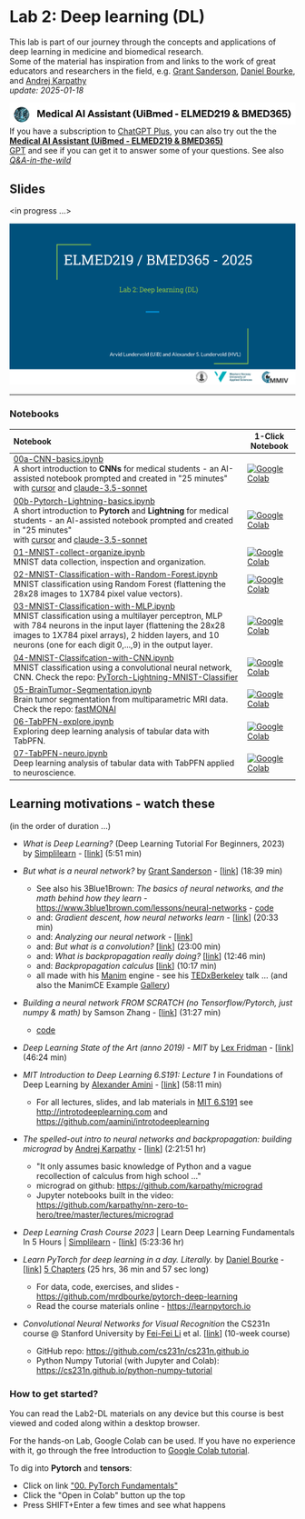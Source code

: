 # Lab 2: Deep learning (DL)

This lab is part of our journey through the concepts and applications of deep learning in medicine and biomedical research.<br>
Some of the material has inspiration from and links to the work of great educators and researchers in the field, e.g. [Grant Sanderson](https://www.3blue1brown.com/about), [Daniel Bourke](https://www.mrdbourke.com/about), and [Andrej Karpathy](https://karpathy.ai)<br>
_update: 2025-01-18_

<!-- ![img](../assets/GPT-MedAI.png)<br> -->
<img src="../assets/GPT-MedAI.png" width="600"><br>
If you have a subscription to [ChatGPT Plus](https://openai.com/blog/chatgpt-plus), you can also try out the the [**Medical AI Assistant (UiBmed - ELMED219 & BMED365)**](https://chat.openai.com/g/g-d90dfN17H-medical-ai-assistant-uibmed-elmed219-bmed365) <br> [GPT](https://openai.com/blog/introducing-gpts) and see if you can get it to answer some of your questions. See also [_Q&A-in-the-wild_](./Q&A-in-the-wild.md)

## Slides 
<in progress ...>

<a href="https://docs.google.com/presentation/d/e/2PACX-1vRUu4XSPSOL6nHyeIpbJATMKvu4lWcjosw5sWUG3iDlNWbHTK-6MRj3VfxepE9Vw2CDM25dikA8XFuU/pub?start=false&loop=false&delayms=3000"><img src="./assets/Lab2_slide0_2025.png"></a>

-----

### Notebooks

| Notebook    |      1-Click Notebook     
|:----------|------|
|  [00a-CNN-basics.ipynb](https://nbviewer.org/github/MMIV-ML/BMED365-2025/blob/main/Lab2-DL/notebooks/00a-CNN-basics.ipynb)  <br>A short introduction to **CNNs** for medical students - an AI-assisted notebook prompted and created in "25 minutes" <br>with [cursor](https://www.cursor.com) and [claude-3.5-sonnet](https://www.anthropic.com/news/claude-3-5-sonnet)| [![Google Colab](https://colab.research.google.com/assets/colab-badge.svg)](https://colab.research.google.com/github/MMIV-ML/BMED365-2025/blob/main/Lab2-DL/notebooks/00a-CNN-basics.ipynb)<br>
|  [00b-Pytorch-Lightning-basics.ipynb](https://nbviewer.org/github/MMIV-ML/BMED365-2025/blob/main/Lab2-DL/notebooks/00b-Pytorch-Lightning-basics.ipynb)  <br>A short introduction to **Pytorch** and **Lightning** for medical students - an AI-assisted notebook prompted and created in "25 minutes" <br>with [cursor](https://www.cursor.com) and [claude-3.5-sonnet](https://www.anthropic.com/news/claude-3-5-sonnet)| [![Google Colab](https://colab.research.google.com/assets/colab-badge.svg)](https://colab.research.google.com/github/MMIV-ML/BMED365-2025/blob/main/Lab2-DL/notebooks/00b-Pytorch-Lightning-basics.ipynb)<br>
|  [01-MNIST-collect-organize.ipynb](https://nbviewer.org/github/MMIV-ML/BMED365-2025/blob/main/Lab2-DL/notebooks/01-MNIST-collect-organize.ipynb)  <br>MNIST data collection, inspection and organization. | [![Google Colab](https://colab.research.google.com/assets/colab-badge.svg)](https://colab.research.google.com/github/MMIV-ML/BMED365-2025/blob/main/Lab2-DL/notebooks/01-MNIST-collect-organize.ipynb)<br>
|  [02-MNIST-Classification-with-Random-Forest.ipynb](https://nbviewer.org/github/MMIV-ML/BMED365-2025/blob/main/Lab2-DL/notebooks/02-MNIST-Classification-with-Random-Forest.ipynb)  <br>MNIST classification using Random Forest (flattening the 28x28 images to 1X784 pixel value vectors). | [![Google Colab](https://colab.research.google.com/assets/colab-badge.svg)](https://colab.research.google.com/github/MMIV-ML/BMED365-2025/blob/main/Lab2-DL/notebooks/02-MNIST-Classification-with-Random-Forest.ipynb)<br>
|  [03-MNIST-Classification-with-MLP.ipynb](https://nbviewer.org/github/MMIV-ML/BMED365-2025/blob/main/Lab2-DL/notebooks/03-MNIST-Classification-with-MLP.ipynb)  <br>MNIST classification using a multilayer perceptron, MLP with 784 neurons in the input layer (flattening the 28x28 images to 1X784 pixel arrays), 2 hidden layers, and 10 neurons (one for each digit 0,...,9) in the output layer.  | [![Google Colab](https://colab.research.google.com/assets/colab-badge.svg)](https://colab.research.google.com/github/MMIV-ML/BMED365-2025/blob/main/Lab2-DL/notebooks/03-MNIST-Classification-with-MLP.ipynb)<br>
|  [04-MNIST-Classifcation-with-CNN.ipynb]()  <br>MNIST classification using a convolutional neural network, CNN. Check the repo: [PyTorch-Lightning-MNIST-Classifier](https://github.com/sxg/PyTorch-Lightning-MNIST-Classifier)| [![Google Colab](https://colab.research.google.com/assets/colab-badge.svg)]()<br>
|  [05-BrainTumor-Segmentation.ipynb](https://nbviewer.org/github/MMIV-ML/fastMONAI/blob/master/nbs/10d_tutorial_multiclass_segmentation.ipynb)  <br>Brain tumor segmentation from multiparametric MRI data. Check the repo: [fastMONAI](https://fastmonai.no) | [![Google Colab](https://colab.research.google.com/assets/colab-badge.svg)](https://colab.research.google.com/github/MMIV-ML/fastMONAI/blob/master/nbs/10d_tutorial_multiclass_segmentation.ipynb)<br>
|  [06-TabPFN-explore.ipynb](https://nbviewer.org/github/MMIV-ML/BMED365-2025/blob/main/Lab2-DL/notebooks/06-TabPFN-explore.ipynb)  <br>Exploring deep learning analysis of tabular data with TabPFN.| [![Google Colab](https://colab.research.google.com/assets/colab-badge.svg)](https://colab.research.google.com/github/MMIV-ML/BMED365-2025/blob/main/Lab2-DL/notebooks/06-TabPFN-explore.ipynb)<br>
|  [07-TabPFN-neuro.ipynb](https://nbviewer.org/github/MMIV-ML/BMED365-2025/blob/main/Lab2-DL/notebooks/07-TabPFN-neuro.ipynb)  <br>Deep learning analysis of tabular data with TabPFN applied to neuroscience.| [![Google Colab](https://colab.research.google.com/assets/colab-badge.svg)](https://colab.research.google.com/github/MMIV-ML/BMED365-2025/blob/main/Lab2-DL/notebooks/07-TabPFN-neuro.ipynb)<br>




</p>

## Learning motivations - watch these
(in the order of duration ...)

- _What is Deep Learning?_ (Deep Learning Tutorial For Beginners, 2023) by [Simplilearn](https://www.simplilearn.com)   -  [[link](https://youtu.be/6M5VXKLf4D4?si=L87yONRHjlTJMo0F)] (5:51 min)

- _But what is a neural network?_ by  [Grant Sanderson](https://www.3blue1brown.com/about) - [[link](https://youtu.be/aircAruvnKk?si=t_bPXdX1Zh0Z2VoC)] (18:39 min)
  - See also his 3Blue1Brown: _The basics of neural networks, and the math behind how they learn_ - https://www.3blue1brown.com/lessons/neural-networks - [code](https://github.com/3b1b/videos/blob/master/_2017/nn/part1.py)
  - and: _Gradient descent, how neural networks learn_ - [[link](https://youtu.be/IHZwWFHWa-w?si=uIrC21467xXQ2Tuw)] (20:33 min)
  - and: _Analyzing our neural network_ - [[link](https://www.3blue1brown.com/lessons/neural-network-analysis)]
  - and: _But what is a convolution?_ [[link](https://youtu.be/KuXjwB4LzSA?si=g1s-zIR-s2twmef1)]  (23:00 min)
  - and: _What is backpropagation really doing?_ [[link](https://youtu.be/Ilg3gGewQ5U?si=Tyl_x1oiq5PHtxel)] (12:46 min)
  - and: _Backpropagation calculus_ [[link](https://youtu.be/tIeHLnjs5U8?si=2TLpjbvcW9RgoejJ)] (10:17 min)
  - all made with his [Manim](https://github.com/3b1b/manim) engine - see his [TEDxBerkeley](https://youtu.be/s_L-fp8gDzY?si=udAe8y7Tbpln4U8b) talk ... (and also the ManimCE Example [Gallery](https://docs.manim.community/en/stable/examples.html))

- _Building a neural network FROM SCRATCH (no Tensorflow/Pytorch, just numpy & math)_ by Samson Zhang - [[link](https://youtu.be/w8yWXqWQYmU)]  (31:27 min)
  - [code](https://www.kaggle.com/code/wwsalmon/simple-mnist-nn-from-scratch-numpy-no-tf-keras/notebook)

- _Deep Learning State of the Art (anno 2019) - MIT_ by [Lex Fridman](https://en.wikipedia.org/wiki/Lex_Fridman) -  [[link](https://youtu.be/53YvP6gdD7U?si=xZegsW0rVFKz6lG7)] (46:24 min)

- _MIT Introduction to Deep Learning 6.S191: Lecture 1_ in Foundations of Deep Learning by [Alexander Amini](https://www.mit.edu/~amini)  - [[link](https://youtu.be/QDX-1M5Nj7s?si=3W467sl_b08ad-YR)] (58:11 min)
    - For all lectures, slides, and lab materials in [MIT 6.S191](https://twitter.com/MITDeepLearning) see http://introtodeeplearning.com and https://github.com/aamini/introtodeeplearning

- _The spelled-out intro to neural networks and backpropagation: building micrograd_ by [Andrej Karpathy](https://karpathy.ai) - [[link](https://youtu.be/VMj-3S1tku0?si=TRX02JJLExYoYObA)]   (2:21:51 hr)
    - "It only assumes basic knowledge of Python and a vague recollection of calculus from high school ..."
    -  micrograd on github: https://github.com/karpathy/micrograd
    -  Jupyter notebooks built in the video: https://github.com/karpathy/nn-zero-to-hero/tree/master/lectures/micrograd

- _Deep Learning Crash Course 2023_ | Learn Deep Learning Fundamentals In 5 Hours | [Simplilearn](https://www.simplilearn.com) -   [[link](https://youtu.be/CzBLfz89_60?si=M779kWYSnmQVgMwm)] (5:23:36 hr)

- _Learn PyTorch for deep learning in a day. Literally._ by [Daniel Bourke](https://www.mrdbourke.com/about) - [[link](https://youtu.be/Z_ikDlimN6A?si=TD1dob4O3dp0XjLE)] [5 Chapters](https://www.mrdbourke.com/pytorch-in-a-day) (25 hrs, 36 min and 57 sec long) 
    - For data, code, exercises, and slides  - https://github.com/mrdbourke/pytorch-deep-learning
    -  Read the course materials online - https://learnpytorch.io
 
- _Convolutional Neural Networks for Visual Recognition_ the CS231n course @ Stanford University by [Fei-Fei Li](https://en.wikipedia.org/wiki/Fei-Fei_Li) et al. [[link](http://vision.stanford.edu/teaching/cs231n)] (10-week course)
    - GitHub repo: https://github.com/cs231n/cs231n.github.io
    - Python Numpy Tutorial (with Jupyter and Colab): https://cs231n.github.io/python-numpy-tutorial
      


### How to get started?

You can read the Lab2-DL materials on any device but this course is best viewed and coded along within a desktop browser.

For the hands-on Lab, Google Colab can be used. If you have no experience with it, go through the free Introduction to [Google Colab tutorial](https://colab.research.google.com/notebooks/basic_features_overview.ipynb).

To dig into **Pytorch** and **tensors**:

- Click on link ["00. PyTorch Fundamentals"](https://www.learnpytorch.io/00_pytorch_fundamentals)
- Click the "Open in Colab" button up the top
- Press SHIFT+Enter a few times and see what happens

